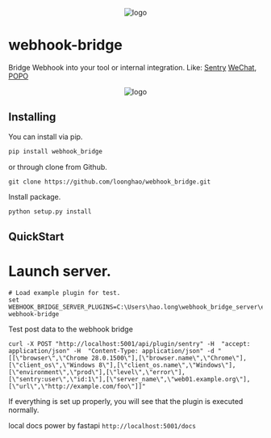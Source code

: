 <p align="center">
<img src="https://i.imgur.com/d9UWkck.png" alt="logo"></a>
</p>

webhook-bridge
==============
Bridge Webhook into your tool or internal integration.
Like: 
[Sentry](https://sentry.io)
[WeChat](https://www.wechat.com/en/), 
[POPO](http://popo.netease.com/)


<p align="center">
<img src="https://i.imgur.com/31RO4xN.png" alt="logo"></a>
</p>

Installing
----------
You can install via pip.

```cmd
pip install webhook_bridge
```
or through clone from Github.
```git exclude
git clone https://github.com/loonghao/webhook_bridge.git
```
Install package.
```cmd
python setup.py install
```

QuickStart
----------
# Launch server.
```shell script
# Load example plugin for test.
set WEBHOOK_BRIDGE_SERVER_PLUGINS=C:\Users\hao.long\webhook_bridge_server\example_plugins
webhook-bridge
```
Test post data to the webhook bridge
```shell script
curl -X POST "http://localhost:5001/api/plugin/sentry" -H  "accept: application/json" -H  "Content-Type: application/json" -d "[[\"browser\",\"Chrome 28.0.1500\"],[\"browser.name\",\"Chrome\"],[\"client_os\",\"Windows 8\"],[\"client_os.name\",\"Windows\"],[\"environment\",\"prod\"],[\"level\",\"error\"],[\"sentry:user\",\"id:1\"],[\"server_name\",\"web01.example.org\"],[\"url\",\"http://example.com/foo\"]]"
```
If everything is set up properly, you will see that the plugin is executed normally.

local docs power by fastapi
`http://localhost:5001/docs`
